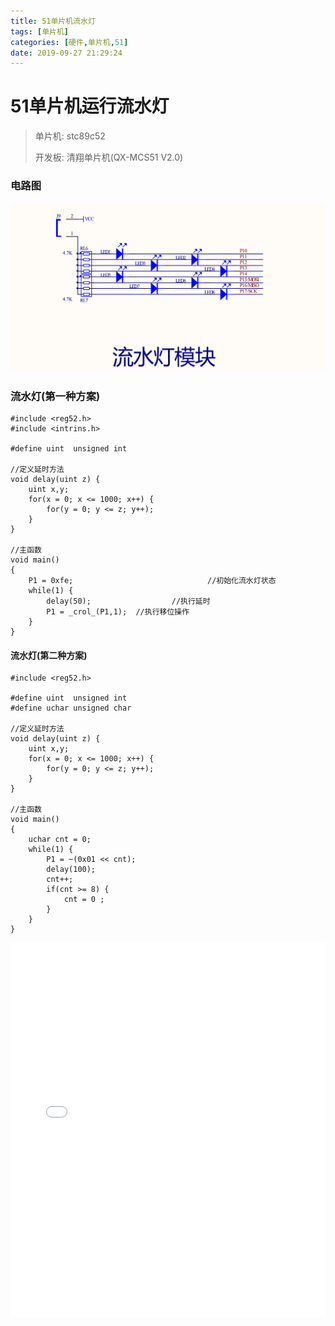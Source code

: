 ```yaml
---
title: 51单片机流水灯
tags: [单片机]
categories: [硬件,单片机,51]
date: 2019-09-27 21:29:24
---
```


# 51单片机运行流水灯

> 单片机: stc89c52
>
> 开发板: 清翔单片机(QX-MCS51 V2.0)

### 电路图

![](https://raw.githubusercontent.com/qnyt1993/picture/master/img/2019/09/27/QQ%E6%88%AA%E5%9B%BE20190927213216.png)

### 流水灯(第一种方案)



    #include <reg52.h>
    #include <intrins.h>
    
    #define uint  unsigned int
    
    //定义延时方法
    void delay(uint z) {
        uint x,y;
        for(x = 0; x <= 1000; x++) {
            for(y = 0; y <= z; y++);
        }
    }
    
    //主函数
    void main()
    {
        P1 = 0xfe;								//初始化流水灯状态
        while(1) {
            delay(50);					//执行延时
            P1 = _crol_(P1,1);	//执行移位操作
        }
    }

#### 流水灯(第二种方案)

    #include <reg52.h>
    
    #define uint  unsigned int
    #define uchar unsigned char
    
    //定义延时方法
    void delay(uint z) {
        uint x,y;
        for(x = 0; x <= 1000; x++) {
            for(y = 0; y <= z; y++);
        }
    }
    
    //主函数
    void main()
    {
        uchar cnt = 0;
        while(1) {
            P1 = ~(0x01 << cnt);
            delay(100);
            cnt++;
            if(cnt >= 8) {
                cnt = 0 ;
            }
        }
    }
    
    
    
<iframe src="//player.bilibili.com/player.html?aid=69192045&cid=119917274&page=1" 
  width=100% 
  height=600
scrolling="no" 
border="0" 
frameborder="no" 
framespacing="0" 
allowfullscreen="true"> 
</iframe>   


